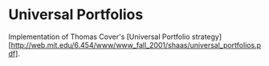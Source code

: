 # Universal Portfolios

Implementation of Thomas Cover's [Universal Portfolio strategy][http://web.mit.edu/6.454/www/www_fall_2001/shaas/universal_portfolios.pdf]. 
